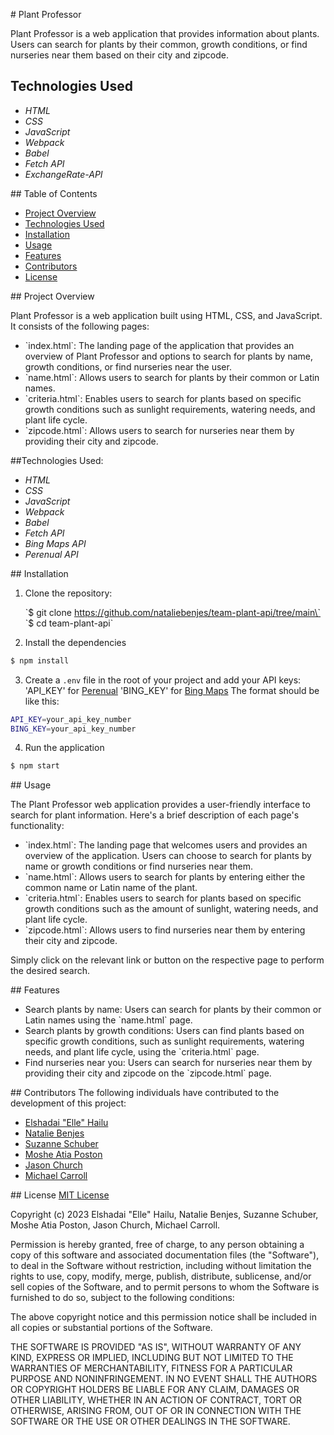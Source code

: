 \# Plant Professor

Plant Professor is a web application that provides information about plants. Users can search for plants by their common, growth conditions, or find nurseries near them based on their city and zipcode.

## Technologies Used

* _HTML_
* _CSS_
* _JavaScript_
* _Webpack_
* _Babel_
* _Fetch API_
* _ExchangeRate-API_

\## Table of Contents

- [Project Overview](#project-overview)
- [Technologies Used](#technologies-Used)
- [Installation](#installation)
- [Usage](#usage)
- [Features](#features)
- [Contributors](#Contributors)
- [License](#license)

\## Project Overview

Plant Professor is a web application built using HTML, CSS, and JavaScript. It consists of the following pages:

- \`index.html\`: The landing page of the application that provides an overview of Plant Professor and options to search for plants by name, growth conditions, or find nurseries near the user.
- \`name.html\`: Allows users to search for plants by their common or Latin names.
- \`criteria.html\`: Enables users to search for plants based on specific growth conditions such as sunlight requirements, watering needs, and plant life cycle.
- \`zipcode.html\`: Allows users to search for nurseries near them by providing their city and zipcode.

\##Technologies Used:

* _HTML_
* _CSS_
* _JavaScript_
* _Webpack_
* _Babel_
* _Fetch API_
* _Bing Maps API_
* _Perenual API_

\## Installation

1. Clone the repository:

   \`$ git clone https://github.com/nataliebenjes/team-plant-api/tree/main\`
   \`$ cd team-plant-api\`

2. Install the dependencies

```bash
$ npm install
```

3. Create a `.env` file in the root of your project and add your API keys:
'API_KEY' for [Perenual](https://perenual.com/plant-survey-quiz-test)
'BING_KEY' for [Bing Maps](https://learn.microsoft.com/en-us/bingmaps/rest-services/common-parameters-and-types/base-url-structure)
The format should be like this:

```bash
API_KEY=your_api_key_number
BING_KEY=your_api_key_number
```

4. Run the application

```bash
$ npm start
```

\## Usage

The Plant Professor web application provides a user-friendly interface to search for plant information. Here's a brief description of each page's functionality:

- \`index.html\`: The landing page that welcomes users and provides an overview of the application. Users can choose to search for plants by name or growth conditions or find nurseries near them.
- \`name.html\`: Allows users to search for plants by entering either the common name or Latin name of the plant.
- \`criteria.html\`: Enables users to search for plants based on specific growth conditions such as the amount of sunlight, watering needs, and plant life cycle.
- \`zipcode.html\`: Allows users to find nurseries near them by entering their city and zipcode.

Simply click on the relevant link or button on the respective page to perform the desired search.

\## Features

- Search plants by name: Users can search for plants by their common or Latin names using the \`name.html\` page.
- Search plants by growth conditions: Users can find plants based on specific growth conditions, such as sunlight requirements, watering needs, and plant life cycle, using the \`criteria.html\` page.
- Find nurseries near you: Users can search for nurseries near them by providing their city and zipcode on the \`zipcode.html\` page.

\## Contributors
The following individuals have contributed to the development of this project:

- [Elshadai "Elle" Hailu](https://github.com/ellehailu)
- [Natalie Benjes](https://github.com/nataliebenjes)
- [Suzanne Schuber](https://github.com/SuzSch)
- [Moshe Atia Poston](https://github.com/Object-ions)
- [Jason Church](https://github.com/elijahchurch)
- [Michael Carroll](https://github.com/mcarroll138)

\## License
[MIT License](https://choosealicense.com/licenses/mit/)

Copyright (c) 2023 Elshadai "Elle" Hailu, Natalie Benjes, Suzanne Schuber, Moshe Atia Poston, Jason Church, Michael Carroll.

Permission is hereby granted, free of charge, to any person obtaining a copy
of this software and associated documentation files (the "Software"), to deal
in the Software without restriction, including without limitation the rights
to use, copy, modify, merge, publish, distribute, sublicense, and/or sell
copies of the Software, and to permit persons to whom the Software is
furnished to do so, subject to the following conditions:

The above copyright notice and this permission notice shall be included in all
copies or substantial portions of the Software.

THE SOFTWARE IS PROVIDED "AS IS", WITHOUT WARRANTY OF ANY KIND, EXPRESS OR
IMPLIED, INCLUDING BUT NOT LIMITED TO THE WARRANTIES OF MERCHANTABILITY,
FITNESS FOR A PARTICULAR PURPOSE AND NONINFRINGEMENT. IN NO EVENT SHALL THE
AUTHORS OR COPYRIGHT HOLDERS BE LIABLE FOR ANY CLAIM, DAMAGES OR OTHER
LIABILITY, WHETHER IN AN ACTION OF CONTRACT, TORT OR OTHERWISE, ARISING FROM,
OUT OF OR IN CONNECTION WITH THE SOFTWARE OR THE USE OR OTHER DEALINGS IN THE
SOFTWARE.
